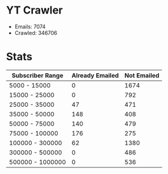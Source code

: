 # YT Crawler
- Emails: 7074
- Crawled: 346706

# Stats
| Subscriber Range  | Already Emailed | Not Emailed |
|-------|-------|-------|
| 5000 - 15000 | 0 | 1674 |
| 15000 - 25000 | 0 | 792 |
| 25000 - 35000 | 47 | 471 |
| 35000 - 50000 | 148 | 408 |
| 50000 - 75000 | 140 | 479 |
| 75000 - 100000 | 176 | 275 |
| 100000 - 300000 | 62 | 1380 |
| 300000 - 500000 | 0 | 486 |
| 500000 - 1000000 | 0 | 536 |

